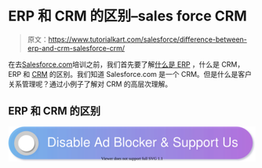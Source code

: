 # ERP 和 CRM 的区别–sales force CRM

> 原文：<https://www.tutorialkart.com/salesforce/difference-between-erp-and-crm-salesforce-crm/>

在去[Salesforce.com](https://www.tutorialkart.com/salesforce/what-is-salesforce/)培训之前，我们首先要了解[什么是 ERP](https://www.tutorialkart.com/erp/what-is-erp-enterprise-resource-planning/) ，什么是 CRM，ERP 和 [CRM](https://www.tutorialkart.com/salesforce/why-salesforce-crm-is-1-on-demand/) 的区别。我们知道 Salesforce.com 是一个 CRM。但是什么是客户关系管理呢？通过小例子了解对 CRM 的高层次理解。

## ERP 和 CRM 的区别

[![](img/925da31b32d6bc3827932f6c8afb11bb.png)](https://www.tutorialkart.com/)